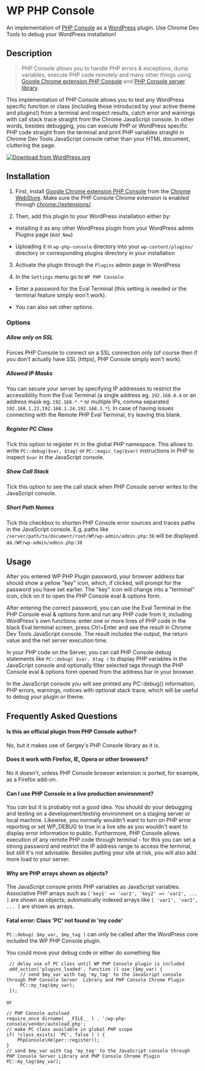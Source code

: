 # WP PHP Console

An implementation of [PHP Console](https://github.com/barbushin/php-console "PHP Console") as a [WordPress](http://www.wordpress.org) plugin. Use Chrome Dev Tools to debug your WordPress installation!

## Description

> PHP Console allows you to handle PHP errors & exceptions, dump variables, execute PHP code remotely and many other things using [Google Chrome extension PHP Console](https://chrome.google.com/webstore/detail/php-console/nfhmhhlpfleoednkpnnnkolmclajemef) and [PHP Console server library](https://github.com/barbushin/php-console).

This implementation of PHP Console allows you to test any WordPress specific function or class (including those introduced by your active theme and plugins!) from a terminal and inspect results, catch error and warnings with call stack trace straight from the Chrome JavaScript console. In other words, besides debugging, you can execute PHP or WordPress specific PHP code straight from the terminal and print PHP variables straight in Chrome Dev Tools JavaScript console rather than your HTML document, cluttering the page.

[![Download from WordPress.org](https://github.com/nekojira/wp-php-console/blob/master/assets/wordpress-download-btn.png)](https://wordpress.org/plugins/wp-php-console/)


## Installation

1. First, install [Google Chrome extension PHP Console](https://chrome.google.com/webstore/detail/php-console/nfhmhhlpfleoednkpnnnkolmclajemef) from the [Chrome WebStore](https://chrome.google.com/webstore/search/php%20console?_category=extensions).
Make sure the PHP Console Chrome extension is enabled through [chrome://extensions/](chrome://extensions/ "chrome://extensions/").

2. Then, add this plugin to your WordPress installation either by:

  - Installing it as any other WordPress plugin from your WordPress admin Plugins page (`Add New`)

  - Uploading it in `wp-php-console` directory into your `wp-content/plugins/` directory or corresponding plugins directory in your installation

3. Activate the plugin through the `Plugins` admin page in WordPress

4. In the `Settings` menu go to `WP PHP Console`:

  - Enter a password for the Eval Terminal (this setting is needed or the terminal feature simply won't work).

  - You can also set other options.

### Options

##### Allow only on SSL	
Forces PHP Console to connect on a SSL connection only (of course then if you don't actually have SSL (https), PHP Console simply won't work).

##### Allowed IP Masks
You can secure your server by specifying IP addresses to restrict the accessibility from the Eval Terminal (a single address eg. `192.168.0.4` or an address mask eg. `192.168.*.*` or multiple IPs, comma separated `192.168.1.22,192.168.1.24,192.168.3.*`). In case of having issues connecting with the Remote PHP Eval Terminal, try leaving this blank.

##### Register PC Class
Tick this option to register `PC` in the global PHP namespace. This allows to write `PC::debug($var, $tag)` or `PC::magic_tag($var)` instructions in PHP to inspect `$var` in the JavaScript console.

##### Show Call Stack	
Tick this option to see the call stack when PHP Console server writes to the JavaScript console.

##### Short Path Names
Tick this checkbox to shorten PHP Console error sources and traces paths in the JavaScript console. E.g. paths like `/server/path/to/document/root/WP/wp-admin/admin.php:38` will be displayed as `/WP/wp-admin/admin.php:38`

## Usage

After you entered WP PHP Plugin password, your browser address bar should show a yellow "key" icon, which, if clicked, will prompt for the password you have set earlier.
The "key" icon will change into a "terminal" icon, click on it to open the PHP Console eval & options form.

After entering the correct password, you can use the Eval Terminal in the PHP Console eval & options form and run any PHP code from it, including WordPress's own functions: enter one or more lines of PHP code in the black Eval terminal screen, press Ctrl+Enter and see the result in Chrome Dev Tools JavaScript console.
The result includes the output, the return value and the net server execution time.

In your PHP code on the Server, you can call PHP Console debug statements like `PC::debug( $var, $tag )` to display PHP variables in the JavaScript console and optionally filter selected tags through the PHP Console eval & options form opened from the address bar in your browser.

In the JavaScript console you will see printed any PC::debug() information, PHP errors, warnings, notices with optional stack trace, which will be useful to debug your plugin or theme.

## Frequently Asked Questions

#### Is this an official plugin from PHP Console author?

No, but it makes use of Sergey's PHP Console library as it is.

#### Does it work with Firefox, IE, Opera or other browsers?

No it doesn't, unless PHP Console browser extension is ported, for example, as a Firefox add-on.

#### Can I use PHP Console in a live production environment?

You *can* but it is probably not a good idea. You should do your debugging and testing on a development/testing environment on a staging server or local machine. Likewise, you normally wouldn't want to turn on PHP error reporting or set WP_DEBUG to true in a live site as you wouldn't want to display error information to public. Furthermore, PHP Console allows execution of any remote PHP code through terminal - for this you can set a strong password and restrict the IP address range to access the terminal, but still it's not advisable. Besides putting your site at risk, you will also add more load to your server.

#### Why are PHP arrays shown as objects?

The JavaScript console prints PHP variables as JavaScript variables. Associative PHP arrays such as `['key1' => 'var2', 'key2' => 'var2', ... ]` are shown as objects; automatically indexed arrays like `[ 'var1', 'var2', ... ]` are shown as arrays.

#### Fatal error: Class 'PC' not found in 'my code'

`PC::debug( $my_var, $my_tag )` can only be called after the WordPress core included the WP PHP Console plugin.

You could move your debug code or either do something like

     // delay use of PC class until WP PHP Console plugin is included
     add_action('plugins_loaded', function () use ($my_var) {
         // send $my_var with tag 'my_tag' to the JavaScript console through PHP Console Server  Library and PHP Console Chrome Plugin
         PC::my_tag($my_var);
     });


or

    // PHP Console autoload
    require_once dirname( __FILE__ ) . '/wp-php-console/vendor/autoload.php';
    // make PC class available in global PHP scope
    if( !class_exists( 'PC', false ) ) { 
        PhpConsole\Helper::register();
    }
    // send $my_var with tag 'my_tag' to the JavaScript console through PHP Console Server Library and PHP Console Chrome Plugin
    PC::my_tag($my_var);
